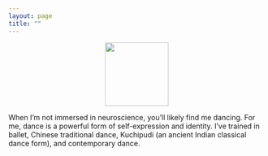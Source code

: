 ```yaml
---
layout: page
title: ""
---
```


<div style="text-align: center;">
  <img src="{{ '/assets/dance.png' | relative_url }}" style="width: 125px; height: auto;">
</div>
<p> When I’m not immersed in neuroscience, you’ll likely find me dancing. For me, dance is a powerful form of self-expression and identity. I’ve trained in ballet, Chinese traditional dance, Kuchipudi (an ancient Indian classical dance form), and contemporary dance.</p>

